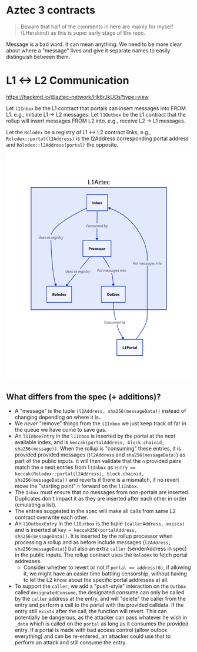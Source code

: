 # Aztec 3 contracts

>Beware that half of the comments in here are mainly for myself (LHerskind) as this is super early stage of the repo.


Message is a bad word. It can mean anything. We need to be more clear about where a "message" lives and give it separate names to easily distinguish between them. 


# L1 <-> L2 Communication

https://hackmd.io/@aztec-network/Hk6rJkUOs?type=view

Let `l1Inbox` be the L1 contract that portals can insert messages into FROM L1. e.g., initiate L1 -> L2 messages. 
Let `l1Outbox` be the L1 contract that the rollup will insert messages FROM L2 into. e.g., receive L2 -> L1 messages.

Let the `Rolodex` be a registry of L1 <-> L2 contract links, e.g., `Rolodex::portal(l2Address)` is the l2Address corresponding portal address and `Rolodex::l2Address(portal)` the opposite.

![./figures/outline.png](./figures/outline.png)

## What differs from the spec (+ additions)?
- A "message" is the tuple `(l2Address, sha256(messageData))` instead of changing depending on where it is..
- We *never* "remove" things from the `l1Inbox` we just keep track of far in the queue we have come to save gas. 
- An `l1InboxEntry` in the `l1Inbox` is inserted by the portal at the next available index, and is `keccak(portalAddress, block.chainid, sha256(message))`. When the rollup is "consuming" these entries, it is provided provided messages ()`l2Address` and `sha256(messageData)`) as part of the public inputs. It will then validate that the `n` provided pairs match the `n` next entries from `l1Inbox` as `entry == keccak(Rolodex::portal(l2Address), block.chainid, sha256(messageData))` and reverts if there is a mismatch, if no revert move the "starting point" `n` forward on the `l1Inbox`.
- The `Inbox` must ensure that no messages from non-portals are inserted. Duplicates don't impact it as they are inserted after each other in order (emulating a list).
- The entries suggested in the spec will make all calls from same L2 contract overwrite each other.
- An `l1OutboxEntry` in the `l1Outbox` is the tuple `(callerAddress, exists)` and is inserted at `key = keccak256(portalAddress, sha256(messageData))`. It is inserted by the rollup processor when processing a rollup and as before include messages (`l2Address, sha256(messageData)`) but also an extra `caller` (senderAddress in spec) in the public inputs. The rollup contract uses the `Rolodex` to fetch portal addresses.
  - Consider whether to revert or not if `portal == address(0)`, if allowing it, we might have an easier time battling censorship, without having to let the L2 know about the specific portal addresses at all.
- To support the `caller`, we add a "push-style" interaction on the `Outbox` called `designatedConsume`, the designated consume can only be called by the `caller` address at the entry, and will "delete" the caller from the entry and perform a call to the portal with the provided calldata. If the entry still `exists` after the call, the function will revert. This can potentially be dangerous, as the attacker can pass whatever he wish in `_data` which is called on the `portal` as long as it consumes the provided entry. If a portal is made with bad access control (allow outbox everything) and can be re-entered, an attacker could use that to perform an attack and still consume the entry.
